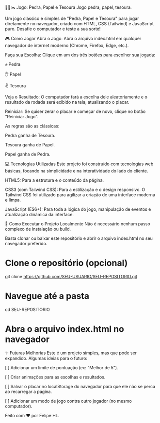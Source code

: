 🗿📄✂️ Jogo: Pedra, Papel e Tesoura
Jogo pedra, papel, tesoura.

Um jogo clássico e simples de "Pedra, Papel e Tesoura" para jogar diretamente no navegador, criado com HTML, CSS (Tailwind) e JavaScript puro. Desafie o computador e teste a sua sorte!

🎮 Como Jogar
Abra o Jogo: Abra o arquivo index.html em qualquer navegador de internet moderno (Chrome, Firefox, Edge, etc.).

Faça sua Escolha: Clique em um dos três botões para escolher sua jogada:

✊ Pedra

✋ Papel

✌️ Tesoura

Veja o Resultado: O computador fará a escolha dele aleatoriamente e o resultado da rodada será exibido na tela, atualizando o placar.

Reiniciar: Se quiser zerar o placar e começar de novo, clique no botão "Reiniciar Jogo".

As regras são as clássicas:

Pedra ganha de Tesoura.

Tesoura ganha de Papel.

Papel ganha de Pedra.

💻 Tecnologias Utilizadas
Este projeto foi construído com tecnologias web básicas, focando na simplicidade e na interatividade do lado do cliente.

HTML5: Para a estrutura e o conteúdo da página.

CSS3 (com Tailwind CSS): Para a estilização e o design responsivo. O Tailwind CSS foi utilizado para agilizar a criação de uma interface moderna e limpa.

JavaScript (ES6+): Para toda a lógica do jogo, manipulação de eventos e atualização dinâmica da interface.

🚀 Como Executar o Projeto Localmente
Não é necessário nenhum passo complexo de instalação ou build.

Basta clonar ou baixar este repositório e abrir o arquivo index.html no seu navegador preferido.

# Clone o repositório (opcional)
git clone https://github.com/SEU-USUARIO/SEU-REPOSITORIO.git

# Navegue até a pasta
cd SEU-REPOSITORIO

# Abra o arquivo index.html no navegador

✨ Futuras Melhorias
Este é um projeto simples, mas que pode ser expandido. Algumas ideias para o futuro:

[ ] Adicionar um limite de pontuação (ex: "Melhor de 5").

[ ] Criar animações para as escolhas e resultados.

[ ] Salvar o placar no localStorage do navegador para que ele não se perca ao recarregar a página.

[ ] Adicionar um modo de jogo contra outro jogador (no mesmo computador).

Feito com ❤️ por Felipe HL.
